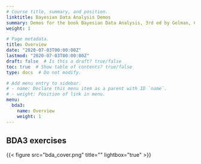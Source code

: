 ```yaml
---
# Course title, summary, and position.
linktitle: Bayesian Data Analysis Demos
summary: Demos for the book Bayesian Data Analysis, 3rd ed by Gelman, Carlin, Stern, Dunson, Vehtari, and Rubin (BDA3)
weight: 1

# Page metadata.
title: Overview
date: "2020-07-03T00:00:00Z"
lastmod: "2020-07-03T00:00:00Z"
draft: false  # Is this a draft? true/false
toc: true  # Show table of contents? true/false
type: docs  # Do not modify.

# Add menu entry to sidebar.
# - name: Declare this menu item as a parent with ID `name`.
# - weight: Position of link in menu.
menu:
  bda3:
    name: Overview
    weight: 1  
---
```


## BDA3 exercises

{{< figure src="bda_cover.png" title="" lightbox="true" >}}
